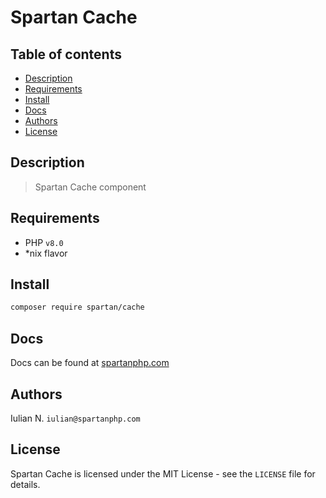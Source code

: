 # Spartan Cache

## Table of contents

* [Description](#description)
* [Requirements](#requirements)
* [Install](#install)
* [Docs](#docs)
* [Authors](#authors)
* [License](#license)


## Description

> Spartan Cache component
	

## Requirements

- PHP `v8.0`
- *nix flavor


## Install

```bash
composer require spartan/cache
```

## Docs

Docs can be found at [spartanphp.com](https://spartanphp.com)


## Authors

Iulian N. `iulian@spartanphp.com`


## License

Spartan Cache is licensed under the MIT License - see the `LICENSE` file for details.
